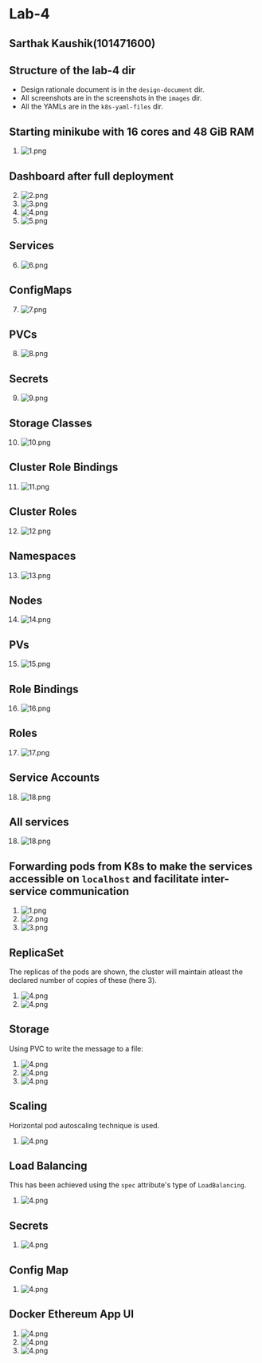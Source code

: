 Lab-4
======

Sarthak Kaushik(101471600)
---------------------------

Structure of the lab-4 dir
----------------------------

- Design rationale document is in the `design-document` dir.
- All screenshots are in the screenshots in the `images` dir.
- All the YAMLs are in the `k8s-yaml-files` dir.

Starting minikube with 16 cores and 48 GiB RAM
------------------------------------------------

1. ![1.png](./images/dashboard/1.png)


Dashboard after full deployment
--------------------------------

2. ![2.png](./images/dashboard/2.png)
3. ![3.png](./images/dashboard/3.png)
4. ![4.png](./images/dashboard/4.png)
5. ![5.png](./images/dashboard/5.png)

Services
----------

6. ![6.png](./images/dashboard/6.png)

ConfigMaps
----------


7. ![7.png](./images/dashboard/7.png)

PVCs
------

8. ![8.png](./images/dashboard/8.png)

Secrets
--------

9. ![9.png](./images/dashboard/9.png)


Storage Classes
-----------------


10. ![10.png](./images/dashboard/10.png)

Cluster Role Bindings
-----------------------

11. ![11.png](./images/dashboard/11.png)

Cluster Roles
--------------

12. ![12.png](./images/dashboard/12.png)


Namespaces
-----------


13. ![13.png](./images/dashboard/13.png)

Nodes
-------

14. ![14.png](./images/dashboard/14.png)


PVs
-----

15. ![15.png](./images/dashboard/15.png)

Role Bindings
--------------

16. ![16.png](./images/dashboard/16.png)


Roles
--------

17. ![17.png](./images/dashboard/17.png)


Service Accounts
------------------

18. ![18.png](./images/dashboard/18.png)


All services
-------------

18. ![18.png](./images/all.png)



Forwarding pods from K8s to make the services accessible on `localhost` and facilitate inter-service communication
--------------------------------------------------------------------------------------------------------------------

1. ![1.png](./images/port-fwd-1.png)
2. ![2.png](./images/port-fwd-2.png)
3. ![3.png](./images/port-fwd-3.png)


ReplicaSet
-------------

The replicas of the pods are shown, the cluster will maintain atleast the 
declared number of copies of these (here 3).

1. ![4.png](./images/replica-set/1.png)
2. ![4.png](./images/replica-set/2.png)

Storage
---------

Using PVC to write the message to a file:

1. ![4.png](./images/pvc/1.png)
2. ![4.png](./images/pvc/2.png)
1. ![4.png](./images/pvc/3.png)


Scaling
---------

Horizontal pod autoscaling technique is used.

1. ![4.png](./images/scaling/1.png)


Load Balancing
---------------


This has been achieved using the `spec` attribute's type of `LoadBalancing`.

1. ![4.png](./images/load-balancer/1.png)

Secrets
---------


1. ![4.png](./images/secret/1.png)


Config Map
------------

1. ![4.png](./images/secret/config-map.png)

Docker Ethereum App UI
----------------------

1. ![4.png](./images/app/1.png)
1. ![4.png](./images/app/2.png)
1. ![4.png](./images/app/3.png)














































































































































































































































































































